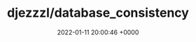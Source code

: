 ---
title: "djezzzl/database_consistency"
link: "https://github.com/djezzzl/database_consistency"
date: "2022-01-11 20:00:46 +0000"
---